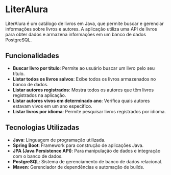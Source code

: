 # LiterAlura

LiterAlura é um catálogo de livros em Java, que permite buscar e gerenciar informações sobre livros e autores.
A aplicação utiliza uma API de livros para obter dados e armazena informações em um banco de dados PostgreSQL.

## Funcionalidades

- **Buscar livro por título**: Permite ao usuário buscar um livro pelo seu título.
- **Listar todos os livros salvos**: Exibe todos os livros armazenados no banco de dados.
- **Listar autores registrados**: Mostra todos os autores que têm livros registrados na aplicação.
- **Listar autores vivos em determinado ano**: Verifica quais autores estavam vivos em um ano específico.
- **Listar livros por idioma**: Permite pesquisar livros registrados por idioma.

## Tecnologias Utilizadas

- **Java**: Linguagem de programação utilizada.
- **Spring Boot**: Framework para construção de aplicações Java.
- **JPA (Java Persistence API)**: Para manipulação de dados e integração com o banco de dados.
- **PostgreSQL**: Sistema de gerenciamento de banco de dados relacional.
- **Maven**: Gerenciador de dependências e automação de builds.